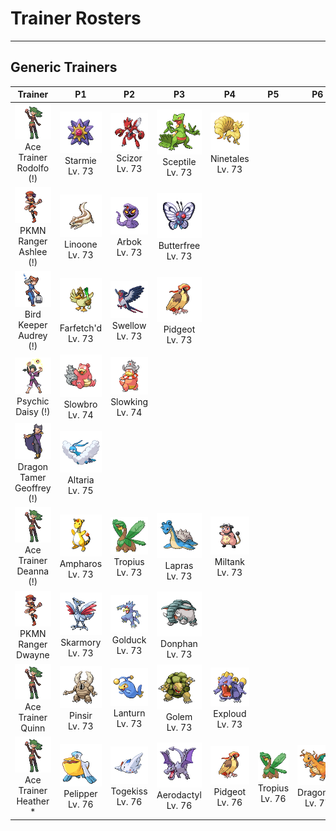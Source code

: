 # Trainer Rosters

---

## Generic Trainers

| Trainer | P1 | P2 | P3 | P4 | P5 | P6 |
|:-------:|:--:|:--:|:--:|:--:|:--:|:--:|
| ![Ace Trainer Rodolfo (!)](../../assets/trainers/ace_trainer.png)<br>Ace Trainer Rodolfo (!) | ![Starmie](../../assets/sprites/starmie/front.gif)<br>Starmie<br>Lv. 73 | ![Scizor](../../assets/sprites/scizor/front.gif)<br>Scizor<br>Lv. 73 | ![Sceptile](../../assets/sprites/sceptile/front.gif)<br>Sceptile<br>Lv. 73 | ![Ninetales](../../assets/sprites/ninetales/front.gif)<br>Ninetales<br>Lv. 73 |
| ![PKMN Ranger Ashlee (!)](../../assets/trainers/pkmn_ranger.png)<br>PKMN Ranger Ashlee (!) | ![Linoone](../../assets/sprites/linoone/front.gif)<br>Linoone<br>Lv. 73 | ![Arbok](../../assets/sprites/arbok/front.gif)<br>Arbok<br>Lv. 73 | ![Butterfree](../../assets/sprites/butterfree/front.gif)<br>Butterfree<br>Lv. 73 |
| ![Bird Keeper Audrey (!)](../../assets/trainers/bird_keeper.png)<br>Bird Keeper Audrey (!) | ![Farfetch'd](../../assets/sprites/farfetchd/front.gif)<br>Farfetch'd<br>Lv. 73 | ![Swellow](../../assets/sprites/swellow/front.gif)<br>Swellow<br>Lv. 73 | ![Pidgeot](../../assets/sprites/pidgeot/front.gif)<br>Pidgeot<br>Lv. 73 |
| ![Psychic Daisy (!)](../../assets/trainers/psychic.png)<br>Psychic Daisy (!) | ![Slowbro](../../assets/sprites/slowbro/front.gif)<br>Slowbro<br>Lv. 74 | ![Slowking](../../assets/sprites/slowking/front.gif)<br>Slowking<br>Lv. 74 |
| ![Dragon Tamer Geoffrey (!)](../../assets/trainers/dragon_tamer.png)<br>Dragon Tamer Geoffrey (!) | ![Altaria](../../assets/sprites/altaria/front.gif)<br>Altaria<br>Lv. 75 |
| ![Ace Trainer Deanna (!)](../../assets/trainers/ace_trainer.png)<br>Ace Trainer Deanna (!) | ![Ampharos](../../assets/sprites/ampharos/front.gif)<br>Ampharos<br>Lv. 73 | ![Tropius](../../assets/sprites/tropius/front.gif)<br>Tropius<br>Lv. 73 | ![Lapras](../../assets/sprites/lapras/front.gif)<br>Lapras<br>Lv. 73 | ![Miltank](../../assets/sprites/miltank/front.gif)<br>Miltank<br>Lv. 73 |
| ![PKMN Ranger Dwayne](../../assets/trainers/pkmn_ranger.png)<br>PKMN Ranger Dwayne | ![Skarmory](../../assets/sprites/skarmory/front.gif)<br>Skarmory<br>Lv. 73 | ![Golduck](../../assets/sprites/golduck/front.gif)<br>Golduck<br>Lv. 73 | ![Donphan](../../assets/sprites/donphan/front.gif)<br>Donphan<br>Lv. 73 |
| ![Ace Trainer Quinn](../../assets/trainers/ace_trainer.png)<br>Ace Trainer Quinn | ![Pinsir](../../assets/sprites/pinsir/front.gif)<br>Pinsir<br>Lv. 73 | ![Lanturn](../../assets/sprites/lanturn/front.gif)<br>Lanturn<br>Lv. 73 | ![Golem](../../assets/sprites/golem/front.gif)<br>Golem<br>Lv. 73 | ![Exploud](../../assets/sprites/exploud/front.gif)<br>Exploud<br>Lv. 73 |
| ![Ace Trainer Heather *](../../assets/trainers/ace_trainer.png)<br>Ace Trainer Heather * | ![Pelipper](../../assets/sprites/pelipper/front.gif)<br>Pelipper<br>Lv. 76 | ![Togekiss](../../assets/sprites/togekiss/front.gif)<br>Togekiss<br>Lv. 76 | ![Aerodactyl](../../assets/sprites/aerodactyl/front.gif)<br>Aerodactyl<br>Lv. 76 | ![Pidgeot](../../assets/sprites/pidgeot/front.gif)<br>Pidgeot<br>Lv. 76 | ![Tropius](../../assets/sprites/tropius/front.gif)<br>Tropius<br>Lv. 76 | ![Dragonite](../../assets/sprites/dragonite/front.gif)<br>Dragonite<br>Lv. 77 |
